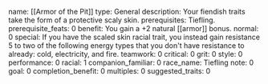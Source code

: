name: [[Armor of the Pit]]
type: General
description: Your fiendish traits take the form of a protective scaly skin.
prerequisites: Tiefling.
prerequisite_feats: 0
benefit: You gain a +2 natural [[armor]] bonus.
normal: 0
special: If you have the scaled skin racial trait, you instead gain resistance 5 to two of the following energy types that you don't have resistance to already: cold, electricity, and fire.
teamwork: 0
critical: 0
grit: 0
style: 0
performance: 0
racial: 1
companion_familiar: 0
race_name: Tiefling
note: 0
goal: 0
completion_benefit: 0
multiples: 0
suggested_traits: 0
